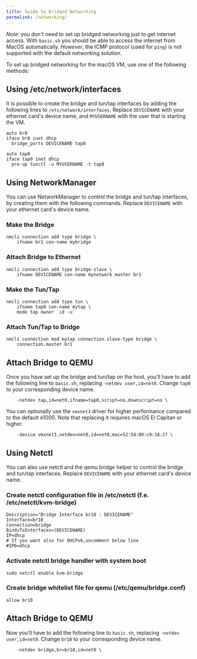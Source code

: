 ```yaml
---
title: Guide to Bridged Networking
permalink: /networking/
--- 
```


*Note*: you don't need to set up bridged networking just to get internet access. With `basic.sh` you should be able to access the internet from MacOS automatically. *However*, the ICMP protocol (used for `ping`) is not supported with the default networking solution. 

To set up bridged networking for the macOS VM, use one of the following methods:


## Using /etc/network/interfaces

It is possible to create the bridge and tun/tap interfaces by adding the following lines to `/etc/network/interfaces`. Replace `DEVICENAME` with your ethernet card's device name, and `MYUSERNAME` with the user that is starting the VM.

```
auto br0
iface br0 inet dhcp
  bridge_ports DEVICENAME tap0

auto tap0
iface tap0 inet dhcp
  pre-up tunctl -u MYUSERNAME -t tap0
```

## Using NetworkManager
You can use NetworkManager to control the bridge and tun/tap interfaces, by creating them with the following commands. Replace `DEVICENAME` with your ethernet card's device name.

### Make the Bridge
```
nmcli connection add type bridge \
    ifname br1 con-name mybridge
```

### Attach Bridge to Ethernet
```
nmcli connection add type bridge-slave \
    ifname DEVICENAME con-name mynetwork master br1
```

### Make the Tun/Tap
```
nmcli connection add type tun \
    ifname tap0 con-name mytap \
    mode tap owner `id -u`
```

### Attach Tun/Tap to Bridge
```
nmcli connection mod mytap connection.slave-type bridge \
    connection.master br1
```

## Attach Bridge to QEMU
Once you have set up the bridge and tun/tap on the host, you'll have to add the following line to `basic.sh`, replacing `-netdev user,id=net0`. Change `tap0` to your corresponding device name.

```
    -netdev tap,id=net0,ifname=tap0,script=no,downscript=no \
```
You can optionally use the `vmxnet3` driver for higher performance compared to the default e1000. Note that replacing it requires macOS El Capitan or higher.
```
    -device vmxnet3,netdev=net0,id=net0,mac=52:54:00:c9:18:27 \
```

## Using Netctl
You can also use netctl and the qemu bridge helper to control the bridge and tun/tap interfaces. Replace `DEVICENAME` with your ethernet card's device name.

### Create netctl configuration file in /etc/netctl (f.e. /etc/netctl/kvm-bridge)
```
Description="Bridge Interface br10 : DEVICENAME"
Interface=br10
Connection=bridge
BindsToInterfaces=(DEVICENAME)
IP=dhcp
# If you want also for DHCPv6,uncomment below line
#IP6=dhcp
```

### Activate netctl bridge handler with system boot
```
sudo netctl enable kvm-bridge
```

### Create bridge whitelist file for qemu (/etc/qemu/bridge.conf)
```
allow br10
```

## Attach Bridge to QEMU
Now you'll have to add the following line to `basic.sh`, replacing `-netdev user,id=net0`. Change `br10` to your corresponding device name.

```
    -netdev bridge,br=br10,id=net0 \
```
